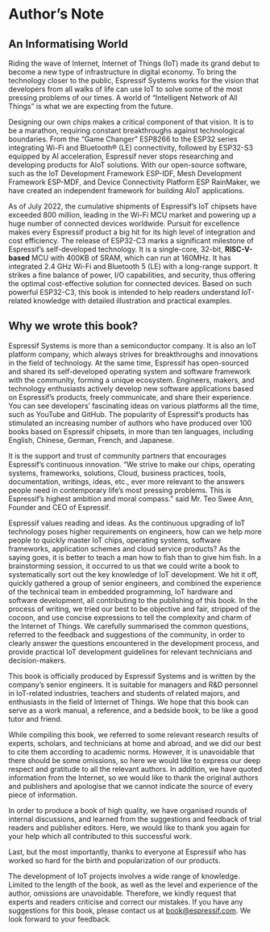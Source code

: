# Author’s Note

## An Informatising World

Riding the wave of Internet, Internet of Things (IoT) made its grand debut to become a new type of infrastructure in digital economy. To bring the technology closer to the public, Espressif Systems works for the vision that developers from all walks of life can use IoT to solve some of the most pressing problems of our times. A world of “Intelligent Network of All Things” is what we are expecting from the future.

Designing our own chips makes a critical component of that vision. It is to be a marathon, requiring constant breakthroughs against technological boundaries. From the “Game Changer” ESP8266 to the ESP32 series integrating Wi-Fi and Bluetooth&reg; (LE) connectivity, followed by ESP32-S3 equipped by AI acceleration, Espressif never stops researching and developing products for AIoT solutions. With our open-source software, such as the IoT Development Framework ESP-IDF, Mesh Development Framework ESP-MDF, and Device Connectivity Platform ESP RainMaker, we have created an independent framework for building AIoT applications.

As of July 2022, the cumulative shipments of Espressif’s IoT chipsets have exceeded 800 million, leading in the Wi-Fi MCU market and powering up a huge number of connected devices worldwide. Pursuit for excellence makes every Espressif product a big hit for its high level of integration and cost efficiency. The release of ESP32-C3 marks a significant milestone of Espressif’s self-developed technology. It is a single-core, 32-bit, **RISC-V-based** MCU with 400KB of SRAM, which can run at 160MHz. It has integrated 2.4 GHz Wi-Fi and Bluetooth 5 (LE) with a long-range support. It strikes a fine balance of power, I/O capabilities, and security, thus offering the optimal cost-effective solution for connected devices. Based on such powerful ESP32-C3, this book is intended to help readers understand IoT-related knowledge with detailed illustration and practical examples.

## Why we wrote this book?

Espressif Systems is more than a semiconductor company. It is also an IoT platform company, which always strives for breakthroughs and innovations in the field of technology. At the same time, Espressif has open-sourced and shared its self-developed operating system and software framework with the community, forming a unique ecosystem. Engineers, makers, and technology enthusiasts actively develop new software applications based on Espressif’s products, freely communicate, and share their experience. You can see developers’ fascinating ideas on various platforms all the time, such as YouTube and GitHub. The popularity of Espressif’s products has stimulated an increasing number of authors who have produced over 100 books based on Espressif chipsets, in more than ten languages, including English, Chinese, German, French, and Japanese.

It is the support and trust of community partners that encourages Espressif’s continuous innovation. “We strive to make our chips, operating systems, frameworks, solutions, Cloud, business practices, tools, documentation, writings, ideas, etc., ever more relevant to the answers people need in contemporary life’s most pressing problems. This is Espressif’s highest ambition and moral compass.” said Mr. Teo Swee Ann, Founder and CEO of Espressif.

Espressif values reading and ideas. As the continuous upgrading of IoT technology poses higher requirements on engineers, how can we help more people to quickly master IoT chips, operating systems, software frameworks, application schemes and cloud service products? As the saying goes, it is better to teach a man how to fish than to give him fish. In a brainstorming session, it occurred to us that we could write a book to systematically sort out the key knowledge of IoT development. We hit it off, quickly gathered a group of senior engineers, and combined the experience of the technical team in embedded programming, IoT hardware and software development, all contributing to the publishing of this book. In the process of writing, we tried our best to be objective and fair, stripped of the cocoon, and use concise expressions to tell the complexity and charm of the Internet of Things. We carefully summarised the common questions, referred to the feedback and suggestions of the community, in order to clearly answer the questions encountered in the development process, and provide practical IoT development guidelines for relevant technicians and decision-makers.

This book is officially produced by Espressif Systems and is written by the company’s senior engineers. It is suitable for managers and R&D personnel in IoT-related industries, teachers and students of related majors, and enthusiasts in the field of Internet of Things. We hope that this book can serve as a work manual, a reference, and a bedside book, to be like a good tutor and friend.

While compiling this book, we referred to some relevant research results of experts, scholars, and technicians at home and abroad, and we did our best to cite them according to academic norms. However, it is unavoidable that there should be some omissions, so here we would like to express our deep respect and gratitude to all the relevant authors. In addition, we have quoted information from the Internet, so we would like to thank the original authors and publishers and apologise that we cannot indicate the source of every piece of information.

In order to produce a book of high quality, we have organised rounds of internal discussions, and learned from the suggestions and feedback of trial readers and publisher editors. Here, we would like to thank you again for your help which all contributed to this successful work.

Last, but the most importantly, thanks to everyone at Espressif who has worked so hard for the birth and popularization of our products.

The development of IoT projects involves a wide range of knowledge. Limited to the length of the book, as well as the level and experience of the author, omissions are unavoidable. Therefore, we kindly request that experts and readers criticise and correct our mistakes. If you have any suggestions for this book, please contact us at <book@espressif.com>. We look forward to your feedback.
